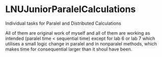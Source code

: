 # LNUJuniorParalelCalculations
Individual tasks for Paralel and Distributed Calculations

All of them are original work of myself and all of them are working as intended (paralel time < sequential time) except for lab 6 or lab 7 which utilises a small logic change in paralel and in nonparalel methods, which makes time for consequential larger than it shoul have been.
